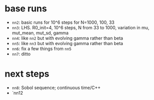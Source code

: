# base runs

- `nn2`: basic runs for 10^6 steps for N=1000, 100, 33
- `nn3`: LHS. R0_init=4, 10^6 steps, N from 33 to 1000, variation in mu, mut_mean, mut_sd, gamma
- `nn4`: like `nn2` but with evolving gamma rather than beta
- `nn5`: like `nn3` but with evolving gamma rather than beta
- `nn6`: fix a few things from `nn5`
- `nn7`: ditto

# next steps

- `nn8`: Sobol sequence; continuous time/C++
- `nn12
